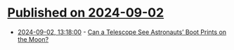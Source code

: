 # [Published on 2024-09-02](index.md)

* [2024-09-02, 13:18:00](https://soylentnews.org/article.pl?sid=24/09/01/0556247&from=rss) - [Can a Telescope See Astronauts’ Boot Prints on the Moon?](https://soylentnews.org/article.pl?sid=24/09/01/0556247&from=rss)
